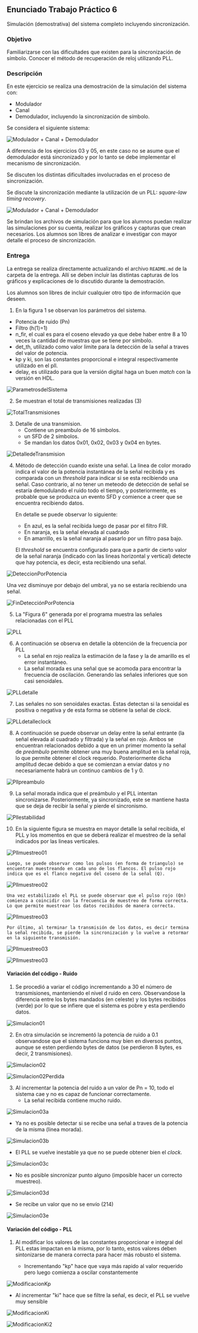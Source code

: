 ## Enunciado Trabajo Práctico 6

Simulación (demostrativa) del sistema completo incluyendo sincronización.


### Objetivo

Familiarizarse con las dificultades que existen para la sincronización
de símbolo.
Conocer el método de recuperación de reloj utilizando PLL.


### Descripción

En este ejercicio se realiza una demostración de la simulación del sistema con:
- Modulador
- Canal
- Demodulador, incluyendo la sincronización de símbolo.

Se considera el siguiente sistema:

![Modulador + Canal + Demodulador](./images/ej07-sistema.png)

A diferencia de los ejercicios 03 y 05, en este caso no se asume
que el demodulador está sincronizado y por lo tanto se debe implementar
el mecanismo de sincronización.

Se discuten los distintas dificultades involucradas en el proceso de
sincronización.

Se discute la sincronización mediante la utilización de un PLL:
*square-law timing recovery*.

![Modulador + Canal + Demodulador](./images/square-law-timing-recovery.png)

Se brindan los archivos de simulación para que los alumnos puedan realizar
las simulaciones por su cuenta, realizar los gráficos y capturas que
crean necesarios.
Los alumnos son libres de analizar e investigar con mayor detalle el proceso
de sincronización.


### Entrega

La entrega se realiza directamente actualizando el archivo `README.md`
de la carpeta de la entrega.
Allí se deben incluir las distintas capturas de los gráficos y explicaciones
de lo discutido durante la demostración.

Los alumnos son libres de incluir cualquier otro tipo de información que deseen.

1. En la figura 1 se observan los parámetros del sistema.

- Potencia de ruido (Pn)
- Filtro (h(1)=1)
- n_fir, el cual es para el coseno elevado ya que debe haber entre 8 a 10 veces  la cantidad de muestras que se tiene por símbolo.
- det_th, utilizado como valor limite para la detección de la señal a traves del valor de potencia.
- kp y ki, son las constantes proporcional e integral respectivamente utilizado en el pll.
- delay, es utilizado para que la versión digital haga un buen *match* con la versión en HDL.

![ParametrosdelSistema](./imgs_respuestas/Imagen1.png)

2. Se muestran el total de transmisiones realizadas (3)

![TotalTransmisiones](./imgs_respuestas/Imagen2.png)

3. Detalle de una transmision.
   - Contiene un preambulo de 16 símbolos.
   - un SFD de 2 símbolos.
   - Se mandan los datos 0x01, 0x02, 0x03 y 0x04 en bytes.

![DetalledeTransmision](./imgs_respuestas/Imagen3.png)

4. Método de detección cuando existe una señal. 
   La linea de color morado indica el valor de la potencia instantánea de la señal recibida y es comparada con un *threshold* para indicar si se esta recibiendo una señal.
   Caso contrario, al no tener un meteodo de detección de señal se estaría demodulando el ruido todo el tiempo, y posteriormente, es probable que se produzca un evento SFD y comience a creer que se encuentra recibiendo datos.

   En detalle se puede observar lo siguiente:
   - En azul, es la señal recibida luego de pasar por el filtro FIR.
   - En naranja, es la señal elevada al cuadrado
   - En amarrillo, es la señal naranja al pasarlo por un filtro pasa bajo.
   
   El *threshold* se encuentra configurado para que a partir de cierto valor de la señal naranja (indicado con las lineas horizontal y vertical) detecte que hay potencia, es decir, esta recibiendo una señal.
   
![DeteccionPorPotencia](./imgs_respuestas/Imagen4.png)

   Una vez disminuye por debajo del umbral, ya no se estaría recibiendo una señal.

![FinDetecciónPorPotencia](./imgs_respuestas/Imagen5.png)

5. La "Figura 6" generada por el programa muestra las señales relacionadas con el PLL

![PLL](./imgs_respuestas/Imagen6.png)

6. A continuación se observa en detalle la obtención de la frecuencia por PLL
   - La señal en rojo realiza la estimación de la fase y la de amarillo es el error instantáneo.
   - La señal morada es una señal que se acomoda para encontrar la frecuencia de oscilación. Generando las señales inferiores que son casi senoidales.

![PLLdetalle](./imgs_respuestas/Imagen7.png)

7. Las señales no son senoidales exactas. Estas detectan si la senoidal es positiva o negativa y de esta forma se obtiene la señal de *clock*.

![PLLdetalleclock](./imgs_respuestas/Imagen8.png)

8. A continuación se puede observar un delay entre la señal entrante (la señal elevada al cuadrado y filtrada) y la señal en rojo.
   Ambos se encuentran relacionados debido a que en un primer momento la señal de *preámbulo* permite obtener una muy buena amplitud en la señal roja, lo que permite obtener el clock requerido. Posteriormente dicha amplitud decae debido a que se comienzan a enviar datos y no necesariamente habrá un continuo cambios de 1 y 0.

![Pllpreambulo](./imgs_respuestas/Imagen9.png)

9. La señal morada indica que el preámbulo y el PLL intentan sincronizarse. Posteriormente, ya sincronizado, este se mantiene hasta que se deja de recibir la señal y pierde el sincronismo.

![Pllestabilidad](./imgs_respuestas/Imagen10.png)

10. En la siguiente figura se muestra en mayor detalle la señal recibida, el PLL y los momentos en que se deberá realizar el muestreo de la señal indicados por las lineas verticales.

![Pllmuestreo01](./imgs_respuestas/Imagen11.png)

    Luego, se puede observar como los pulsos (en forma de triangulo) se encuentran muestreando en cada uno de los flancos. El pulso rojo indica que es el flanco negativo del coseno de la señal (Q).

![Pllmuestreo02](./imgs_respuestas/Imagen12.png)

    Una vez estabilizado el PLL se puede observar que el pulso rojo (Qn) comienza a coincidir con la frecuencia de muestreo de forma correcta. Lo que permite muestrear los datos recibidos de manera correcta.

![Pllmuestreo03](./imgs_respuestas/Imagen13.png)

    Por último, al terminar la transmisión de los datos, es decir termina la señal recibida, se pierde la sincronización y lo vuelve a retormar en la siguiente transmisión.

![Pllmuestreo03](./imgs_respuestas/Imagen14.png)

![Pllmuestreo03](./imgs_respuestas/Imagen15.png)


#### Variación del código - Ruido

1. Se procedió a variar el código incrementando a 30 el número de transmisiones, manteniendo el nivel d ruido en cero.
   Observandose la diferencia entre los bytes mandados (en celeste) y los bytes recibidos (verde) por lo que se infiere que el sistema es pobre y esta perdiendo datos.

![Simulacion01](./imgs_respuestas/Imagen16.png)

2. En otra simulación se incrementó la potencia de ruido a 0.1 observandose que el sistema funciona muy bien en diversos puntos, aunque se esten perdiendo bytes de datos (se perdieron 8 bytes, es decir, 2 transmisiones).

![Simulacion02](./imgs_respuestas/Imagen17.png)

![Simulacion02Perdida](./imgs_respuestas/Imagen18.png)

3. Al incrementar la potencia del ruido a un valor de Pn = 10, todo el sistema cae y no es capaz de funcionar correctamente.
   - La señal recibida contiene mucho ruido.

![Simulacion03a](./imgs_respuestas/Imagen19.png)

   - Ya no es posible detectar si se recibe una señal a traves de la potencia de la misma (linea morada).

![Simulacion03b](./imgs_respuestas/Imagen20.png)

   - El PLL  se vuelve inestable ya que no se puede obtener bien el *clock*.

![Simulacion03c](./imgs_respuestas/Imagen21.png)

   - No es posible sincronizar punto alguno (imposible hacer un correcto muestreo).

![Simulacion03d](./imgs_respuestas/Imagen22.png)

   - Se recibe un valor que no se envío (214)

![Simulacion03e](./imgs_respuestas/Imagen23.png)


#### Variación del código - PLL

1. Al modificar los valores de las constantes proporcionar e integral del PLL estas impactan en la misma, por lo tanto, estos valores deben sintonizarse de manera correcta para hacer más robusto el sistema.
   
   - Incrementando "kp" hace que vaya más rapido al valor requerido pero luego comienza a oscilar constantemente

![ModificacionKp](./imgs_respuestas/Imagen24.png)

   - Al incrementar "ki" hace que se filtre la señal, es decir, el PLL se vuelve muy sensible

![ModificacionKi](./imgs_respuestas/Imagen25.png)

![ModificacionKi2](./imgs_respuestas/Imagen26.png)